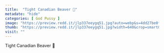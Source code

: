 ```yaml
---
title:  "Tight Canadian Beaver 🥰"
metadate: "hide"
categories: [ God Pussy ]
image: "https://preview.redd.it/jlp337eeygq51.jpg?auto=webp&s=4dd27be0f4835b4466e79f5ab00b45dab44655e5"
thumb: "https://preview.redd.it/jlp337eeygq51.jpg?width=640&crop=smart&auto=webp&s=cab08455cbb91b1ec6d616c0e9781170a72b9740"
visit: ""
---
```

Tight Canadian Beaver 🥰

